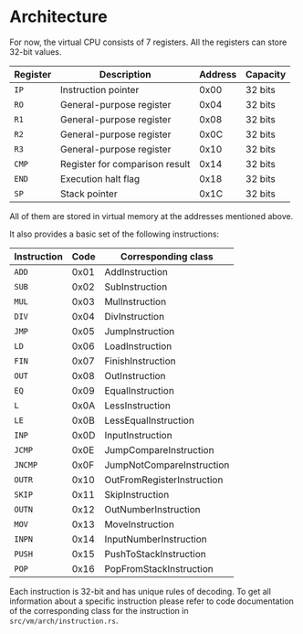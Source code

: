 # Architecture
For now, the virtual CPU consists of 7 registers.
All the registers can store 32-bit values.

| Register | Description                    | Address | Capacity |
|----------|--------------------------------|---------|----------|
| `IP`     | Instruction pointer            | 0x00    | 32 bits  |
| `RO`     | General-purpose register       | 0x04    | 32 bits  |
| `R1`     | General-purpose register       | 0x08    | 32 bits  |
| `R2`     | General-purpose register       | 0x0C    | 32 bits  |
| `R3`     | General-purpose register       | 0x10    | 32 bits  |
| `CMP`    | Register for comparison result | 0x14    | 32 bits  |
| `END`    | Execution halt flag            | 0x18    | 32 bits  |
| `SP`     | Stack pointer                  | 0x1C    | 32 bits  |

All of them are stored in virtual memory at the
addresses mentioned above.

It also provides a basic set of the following instructions:

| Instruction | Code | Corresponding class        |
|-------------|------|----------------------------|
| `ADD`       | 0x01 | AddInstruction             |
| `SUB`       | 0x02 | SubInstruction             |
| `MUL`       | 0x03 | MulInstruction             |
| `DIV`       | 0x04 | DivInstruction             |
| `JMP`       | 0x05 | JumpInstruction            |
| `LD`        | 0x06 | LoadInstruction            |
| `FIN`       | 0x07 | FinishInstruction          |
| `OUT`       | 0x08 | OutInstruction             |
| `EQ`        | 0x09 | EqualInstruction           |
| `L`         | 0x0A | LessInstruction            |
| `LE`        | 0x0B | LessEqualInstruction       |
| `INP`       | 0x0D | InputInstruction           |
| `JCMP`      | 0x0E | JumpCompareInstruction     |
| `JNCMP`     | 0x0F | JumpNotCompareInstruction  |
| `OUTR`      | 0x10 | OutFromRegisterInstruction |
| `SKIP`      | 0x11 | SkipInstruction            |
| `OUTN`      | 0x12 | OutNumberInstruction       |
| `MOV`       | 0x13 | MoveInstruction            |
| `INPN`      | 0x14 | InputNumberInstruction     |
| `PUSH`      | 0x15 | PushToStackInstruction     |
| `POP`       | 0x16 | PopFromStackInstruction    |

Each instruction is 32-bit and has unique rules of decoding. To get all information about
a specific instruction please refer to code documentation of the corresponding class
for the instruction in `src/vm/arch/instruction.rs`.
